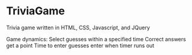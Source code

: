# TriviaGame
Trivia game written in HTML, CSS, Javascript, and JQuery

Game dynamics:
Select guesses within a specified time
Correct answers get a point
Time to enter guesses enter when timer runs out